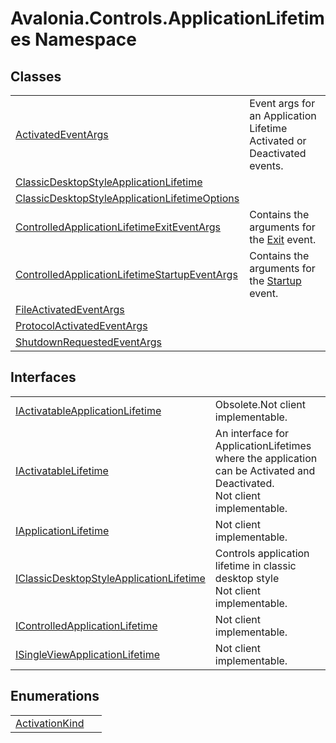 # Avalonia.Controls.ApplicationLifetimes Namespace






## Classes
<table>
<tr>
<td><a href="T_Avalonia_Controls_ApplicationLifetimes_ActivatedEventArgs">ActivatedEventArgs</a></td>
<td>Event args for an Application Lifetime Activated or Deactivated events.</td>
</tr>
<tr>
<td><a href="T_Avalonia_Controls_ApplicationLifetimes_ClassicDesktopStyleApplicationLifetime">ClassicDesktopStyleApplicationLifetime</a></td>
<td> </td>
</tr>
<tr>
<td><a href="T_Avalonia_Controls_ApplicationLifetimes_ClassicDesktopStyleApplicationLifetimeOptions">ClassicDesktopStyleApplicationLifetimeOptions</a></td>
<td> </td>
</tr>
<tr>
<td><a href="T_Avalonia_Controls_ApplicationLifetimes_ControlledApplicationLifetimeExitEventArgs">ControlledApplicationLifetimeExitEventArgs</a></td>
<td>Contains the arguments for the <a href="E_Avalonia_Controls_ApplicationLifetimes_IControlledApplicationLifetime_Exit">Exit</a> event.</td>
</tr>
<tr>
<td><a href="T_Avalonia_Controls_ApplicationLifetimes_ControlledApplicationLifetimeStartupEventArgs">ControlledApplicationLifetimeStartupEventArgs</a></td>
<td>Contains the arguments for the <a href="E_Avalonia_Controls_ApplicationLifetimes_IControlledApplicationLifetime_Startup">Startup</a> event.</td>
</tr>
<tr>
<td><a href="T_Avalonia_Controls_ApplicationLifetimes_FileActivatedEventArgs">FileActivatedEventArgs</a></td>
<td> </td>
</tr>
<tr>
<td><a href="T_Avalonia_Controls_ApplicationLifetimes_ProtocolActivatedEventArgs">ProtocolActivatedEventArgs</a></td>
<td> </td>
</tr>
<tr>
<td><a href="T_Avalonia_Controls_ApplicationLifetimes_ShutdownRequestedEventArgs">ShutdownRequestedEventArgs</a></td>
<td> </td>
</tr>
</table>

## Interfaces
<table>
<tr>
<td><a href="T_Avalonia_Controls_ApplicationLifetimes_IActivatableApplicationLifetime">IActivatableApplicationLifetime</a></td>
<td><Tag type="is-danger">Obsolete.</Tag><Tag type="is-warning">Not client implementable.</Tag></td>
</tr>
<tr>
<td><a href="T_Avalonia_Controls_ApplicationLifetimes_IActivatableLifetime">IActivatableLifetime</a></td>
<td>An interface for ApplicationLifetimes where the application can be Activated and Deactivated.<br /><Tag type="is-warning">Not client implementable.</Tag></td>
</tr>
<tr>
<td><a href="T_Avalonia_Controls_ApplicationLifetimes_IApplicationLifetime">IApplicationLifetime</a></td>
<td><Tag type="is-warning">Not client implementable.</Tag></td>
</tr>
<tr>
<td><a href="T_Avalonia_Controls_ApplicationLifetimes_IClassicDesktopStyleApplicationLifetime">IClassicDesktopStyleApplicationLifetime</a></td>
<td>Controls application lifetime in classic desktop style<br /><Tag type="is-warning">Not client implementable.</Tag></td>
</tr>
<tr>
<td><a href="T_Avalonia_Controls_ApplicationLifetimes_IControlledApplicationLifetime">IControlledApplicationLifetime</a></td>
<td><Tag type="is-warning">Not client implementable.</Tag></td>
</tr>
<tr>
<td><a href="T_Avalonia_Controls_ApplicationLifetimes_ISingleViewApplicationLifetime">ISingleViewApplicationLifetime</a></td>
<td><Tag type="is-warning">Not client implementable.</Tag></td>
</tr>
</table>

## Enumerations
<table>
<tr>
<td><a href="T_Avalonia_Controls_ApplicationLifetimes_ActivationKind">ActivationKind</a></td>
<td> </td>
</tr>
</table>
